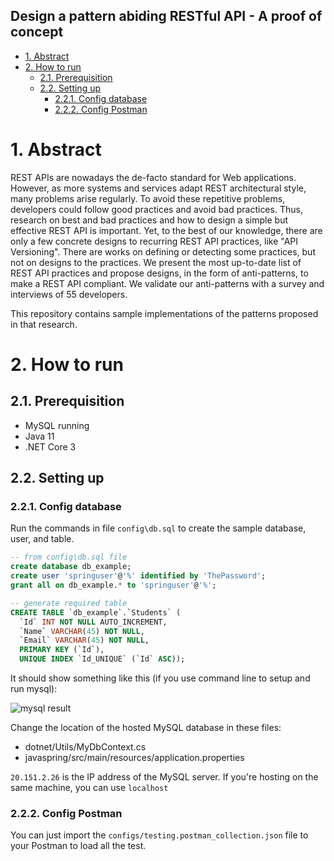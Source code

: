 Design a pattern abiding RESTful API - A proof of concept
---

<!-- TOC -->

- [1. Abstract](#1-abstract)
- [2. How to run](#2-how-to-run)
    - [2.1. Prerequisition](#21-prerequisition)
    - [2.2. Setting up](#22-setting-up)
        - [2.2.1. Config database](#221-config-database)
        - [2.2.2. Config Postman](#222-config-postman)

<!-- /TOC -->

# 1. Abstract
<a id="markdown-abstract" name="abstract"></a>

REST APIs are nowadays the de-facto standard for Web applications. However, as more systems and services adapt REST architectural style, many problems arise regularly. To avoid these repetitive problems, developers could follow good practices and avoid bad practices. Thus, research on best and bad practices and how to design a simple but effective REST API is important. Yet, to the best of our knowledge, there are only a few concrete designs to recurring REST API practices, like "API Versioning". There are works on defining or detecting some practices, but not on designs to the practices. We present the most up-to-date list of REST API practices and propose designs, in the form of anti-patterns, to make a REST API compliant. We validate our anti-patterns with a survey and interviews of 55 developers.

This repository contains sample implementations of the patterns proposed in that research.

# 2. How to run
<a id="markdown-how-to-run" name="how-to-run"></a>

## 2.1. Prerequisition
<a id="markdown-prerequisition" name="prerequisition"></a>

* MySQL running
* Java 11
* .NET Core 3

## 2.2. Setting up
<a id="markdown-setting-up" name="setting-up"></a>

### 2.2.1. Config database
<a id="markdown-config-database" name="config-database"></a>

Run the commands in file `config\db.sql` to create the sample database, user, and table.

```sql
-- from config\db.sql file
create database db_example;
create user 'springuser'@'%' identified by 'ThePassword';
grant all on db_example.* to 'springuser'@'%';

-- generate required table
CREATE TABLE `db_example`.`Students` (
  `Id` INT NOT NULL AUTO_INCREMENT,
  `Name` VARCHAR(45) NOT NULL,
  `Email` VARCHAR(45) NOT NULL,
  PRIMARY KEY (`Id`),
  UNIQUE INDEX `Id_UNIQUE` (`Id` ASC));
```

It should show something like this (if you use command line to setup and run mysql):

![mysql result](https://i.imgur.com/vgR3TCm.png)

Change the location of the hosted MySQL database in these files:

* dotnet/Utils/MyDbContext.cs
* javaspring/src/main/resources/application.properties

`20.151.2.26` is the IP address of the MySQL server. If you're hosting on the same machine, you can use `localhost`

### 2.2.2. Config Postman
<a id="markdown-config-postman" name="config-postman"></a>

You can just import the `configs/testing.postman_collection.json` file to your Postman to load all the test.